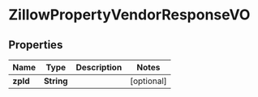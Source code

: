 
# ZillowPropertyVendorResponseVO

## Properties
Name | Type | Description | Notes
------------ | ------------- | ------------- | -------------
**zpId** | **String** |  |  [optional]




